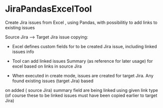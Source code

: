 # JiraPandasExcelTool
Create Jira issues from Excel , using Pandas, with possibilitiy to add links to existing issues


Source Jira --> Target Jira issue copying:

* Excel defines custom fields for to be created Jira issue, including linked issues info

* Tool can add linked issues Summary (as reference for later usage) for excel based on links in source Jira

* When executed in create mode, issues are created for target Jira. Any found existing issues (target Jira) based

on added ( source Jira) summary field are being linked using given link type (of course these to be linked issues must have been copied earlier to target Jira)

